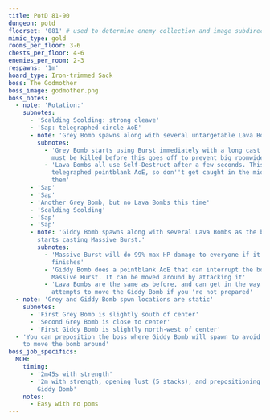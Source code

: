 ```yaml
---
title: PotD 81-90
dungeon: potd
floorset: '081' # used to determine enemy collection and image subdirectory
mimic_type: gold
rooms_per_floor: 3-6
chests_per_floor: 4-6
enemies_per_room: 2-3
respawns: '1m'
hoard_type: Iron-trimmed Sack
boss: The Godmother
boss_image: godmother.png
boss_notes:
  - note: 'Rotation:'
    subnotes:
      - 'Scalding Scolding: strong cleave'
      - 'Sap: telegraphed circle AoE'
      - note: 'Grey Bomb spawns along with several untargetable Lava Bombs'
        subnotes:
          - 'Grey Bomb starts using Burst immediately with a long cast time. It
            must be killed before this goes off to prevent big roomwide damage'
          - 'Lava Bombs all use Self-Destruct after a few seconds. This is a
            telegraphed pointblank AoE, so don''t get caught in the middle of
            them'
      - 'Sap'
      - 'Sap'
      - 'Another Grey Bomb, but no Lava Bombs this time'
      - 'Scalding Scolding'
      - 'Sap'
      - 'Sap'
      - note: 'Giddy Bomb spawns along with several Lava Bombs as the boss
        starts casting Massive Burst.'
        subnotes:
          - 'Massive Burst will do 99% max HP damage to everyone if it
            finishes'
          - 'Giddy Bomb does a pointblank AoE that can interrupt the boss''s
            Massive Burst. It can be moved around by attacking it'
          - 'Lava Bombs are the same as before, and can get in the way of your
            attempts to move the Giddy Bomb if you''re not prepared'
  - note: 'Grey and Giddy Bomb spwn locations are static'
    subnotes:
      - 'First Grey Bomb is slightly south of center'
      - 'Second Grey Bomb is close to center'
      - 'First Giddy Bomb is slightly north-west of center'
  - 'You can preposition the boss where Giddy Bomb will spawn to avoid having
    to move the bomb around'
boss_job_specifics:
  MCH:
    timing:
      - '2m45s with strength'
      - '2m with strength, opening lust (5 stacks), and prepositioning boss on
        Giddy Bomb'
    notes:
      - Easy with no poms
---
```

